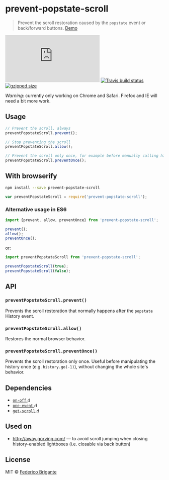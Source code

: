# prevent-popstate-scroll

> Prevent the scroll restoration caused by the `popstate` event or back/forward buttons. [Demo](https://rawgit.com/bfred-it/prevent-popstate-scroll/master/demo.html)

[![gzipped size](https://badges.herokuapp.com/size/github/bfred-it/prevent-popstate-scroll/master/dist/prevent-popstate-scroll.browser.js?gzip=true&label=gzipped%20size)](#readme) [![Travis build status](https://api.travis-ci.org/bfred-it/prevent-popstate-scroll.svg?branch=master)](https://travis-ci.org/bfred-it/prevent-popstate-scroll) [![gzipped size](https://img.shields.io/npm/v/prevent-popstate-scroll.svg)](https://www.npmjs.com/package/prevent-popstate-scroll) 

*Warning:* currently only working on Chrome and Safari. Firefox and IE will need a bit more work.

## Usage

```js
// Prevent the scroll, always
preventPopstateScroll.prevent();

// Stop preventing the scroll
preventPopstateScroll.allow();

// Prevent the scroll only once, for example before manually calling history.go(-1)
preventPopstateScroll.preventOnce();
```

## With browserify

```sh
npm install --save prevent-popstate-scroll
```

```js
var preventPopstateScroll = require('prevent-popstate-scroll');
```

### Alternative usage in ES6

```js
import {prevent, allow, preventOnce} from 'prevent-popstate-scroll';

prevent();
allow();
preventOnce();
```

or:

```js
import preventPopstateScroll from 'prevent-popstate-scroll';

preventPopstateScroll(true);
preventPopstateScroll(false);
```

## API

### `preventPopstateScroll.prevent()`

Prevents the scroll restoration that normally happens after the `popstate` History event.

### `preventPopstateScroll.allow()`

Restores the normal browser behavior.

### `preventPopstateScroll.preventOnce()`

Prevents the scroll restoration only once. Useful before manipulating the history once (e.g. `history.go(-1)`), without changing the whole site's behavior.

## Dependencies

* [`on-off` <img alt="dependency gzipped size" src="https://badge-size.herokuapp.com/npm-dom/dom-event/master/index.js?compression=gzip&amp;label=size" height="13">](https://www.npmjs.com/package/on-off)
* [`one-event` <img alt="dependency gzipped size" src="https://badge-size.herokuapp.com/bfred-it/one-event/master/dist/one-event.node.min.js?compression=gzip&amp;label=size" height="13">](https://github.com/bfred-it/one-event)
* [`get-scroll` <img alt="dependency gzipped size" src="https://badge-size.herokuapp.com/bfred-it/get-scroll/master/dist/get-scroll.node.min.js?compression=gzip&amp;label=size" height="13">](https://github.com/bfred-it/get-scroll)


## Used on

* http://away.gorving.com/ — to avoid scroll jumping when closing history-enabled lightboxes (i.e. closable via back button)

## License

MIT © [Federico Brigante](http://twitter.com/bfred_it)
